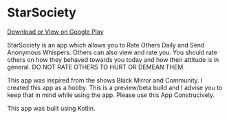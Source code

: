 # StarSociety
[Download or View on Google Play](https://play.google.com/store/apps/details?id=info.adi.starsociety)

StarSociety is an app which allows you to Rate Others Daily and Send Anonymous Whispers.
Others can also view and rate you.
You should rate others on how they behaved towards you today and how their attitude is in general. DO NOT RATE OTHERS TO HURT OR DEMEAN THEM.

This app was inspired from the shows Black Mirror and Community.
I created this app as a hobby. This is a preview/beta build and I advise you to keep that in mind while using the app.
Please use this App Construcively.

This app was built using Kotlin.
